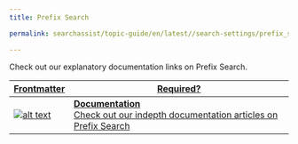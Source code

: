 ```yaml
---
title: Prefix Search

permalink: searchassist/topic-guide/en/latest//search-settings/prefix_search

---
```

<!--#### Topic Guide
###### Orders & Invoices-->

  Check out our explanatory documentation links on Prefix Search.

<a class="doc-link" target="_blank" href="https://docs.kore.ai/searchassist">
 

| Frontmatter | Required? |
|-------------|-------------|
| ![alt text](images/SA_Documentation.svg "Title") | **Documentation**  <br /> Check out our indepth documentation articles on Prefix Search | 


</a> 
